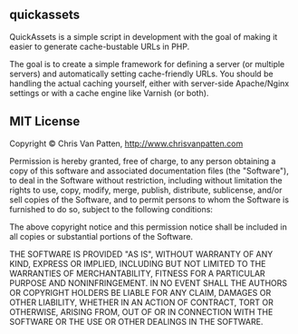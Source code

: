 ## quickassets

QuickAssets is a simple script in development with the goal of making it easier to generate cache-bustable URLs in PHP.

The goal is to create a simple framework for defining a server (or multiple servers) and automatically setting cache-friendly URLs. You should be handling the actual caching yourself, either with server-side Apache/Nginx settings or with a cache engine like Varnish (or both).

## MIT License
Copyright © Chris Van Patten, <http://www.chrisvanpatten.com>

Permission is hereby granted, free of charge, to any person obtaining a copy of this software and associated documentation files (the "Software"), to deal in the Software without restriction, including without limitation the rights to use, copy, modify, merge, publish, distribute, sublicense, and/or sell copies of the Software, and to permit persons to whom the Software is furnished to do so, subject to the following conditions:

The above copyright notice and this permission notice shall be included in all copies or substantial portions of the Software.

THE SOFTWARE IS PROVIDED "AS IS", WITHOUT WARRANTY OF ANY KIND, EXPRESS OR IMPLIED, INCLUDING BUT NOT LIMITED TO THE WARRANTIES OF MERCHANTABILITY, FITNESS FOR A PARTICULAR PURPOSE AND NONINFRINGEMENT. IN NO EVENT SHALL THE AUTHORS OR COPYRIGHT HOLDERS BE LIABLE FOR ANY CLAIM, DAMAGES OR OTHER LIABILITY, WHETHER IN AN ACTION OF CONTRACT, TORT OR OTHERWISE, ARISING FROM, OUT OF OR IN CONNECTION WITH THE SOFTWARE OR THE USE OR OTHER DEALINGS IN THE SOFTWARE.